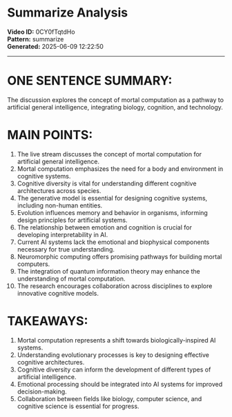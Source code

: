 # Summarize Analysis

**Video ID:** 0CY0fTqtdHo  
**Pattern:** summarize  
**Generated:** 2025-06-09 12:22:50  

---

# ONE SENTENCE SUMMARY:
The discussion explores the concept of mortal computation as a pathway to artificial general intelligence, integrating biology, cognition, and technology.

# MAIN POINTS:
1. The live stream discusses the concept of mortal computation for artificial general intelligence.
2. Mortal computation emphasizes the need for a body and environment in cognitive systems.
3. Cognitive diversity is vital for understanding different cognitive architectures across species.
4. The generative model is essential for designing cognitive systems, including non-human entities.
5. Evolution influences memory and behavior in organisms, informing design principles for artificial systems.
6. The relationship between emotion and cognition is crucial for developing interpretability in AI.
7. Current AI systems lack the emotional and biophysical components necessary for true understanding.
8. Neuromorphic computing offers promising pathways for building mortal computers.
9. The integration of quantum information theory may enhance the understanding of mortal computation.
10. The research encourages collaboration across disciplines to explore innovative cognitive models.

# TAKEAWAYS:
1. Mortal computation represents a shift towards biologically-inspired AI systems.
2. Understanding evolutionary processes is key to designing effective cognitive architectures.
3. Cognitive diversity can inform the development of different types of artificial intelligence.
4. Emotional processing should be integrated into AI systems for improved decision-making.
5. Collaboration between fields like biology, computer science, and cognitive science is essential for progress.